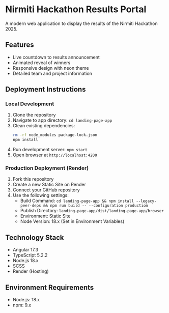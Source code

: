 # Nirmiti Hackathon Results Portal

A modern web application to display the results of the Nirmiti Hackathon 2025.

## Features
- Live countdown to results announcement
- Animated reveal of winners
- Responsive design with neon theme
- Detailed team and project information

## Deployment Instructions

### Local Development
1. Clone the repository
2. Navigate to app directory: `cd landing-page-app`
3. Clean existing dependencies:
   ```bash
   rm -rf node_modules package-lock.json
   npm install
   ```
4. Run development server: `npm start`
5. Open browser at `http://localhost:4200`

### Production Deployment (Render)
1. Fork this repository
2. Create a new Static Site on Render
3. Connect your GitHub repository
4. Use the following settings:
   - Build Command: `cd landing-page-app && npm install --legacy-peer-deps && npm run build -- --configuration production`
   - Publish Directory: `landing-page-app/dist/landing-page-app/browser`
   - Environment: Static Site
   - Node Version: 18.x (Set in Environment Variables)

## Technology Stack
- Angular 17.3
- TypeScript 5.2.2
- Node.js 18.x
- SCSS
- Render (Hosting)

## Environment Requirements
- Node.js: 18.x
- npm: 9.x 